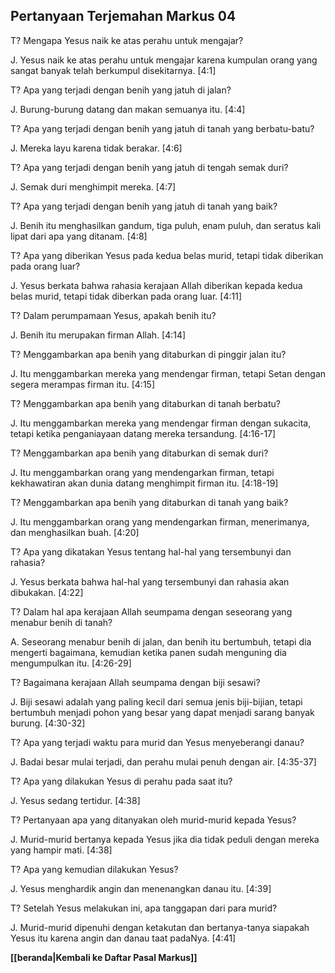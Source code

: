﻿## Pertanyaan Terjemahan Markus 04 ##

T? Mengapa Yesus naik ke atas perahu untuk mengajar?

J. Yesus naik ke atas perahu untuk mengajar karena kumpulan orang yang sangat banyak telah berkumpul disekitarnya. [4:1]

T? Apa yang terjadi dengan benih yang jatuh di jalan?

J. Burung-burung datang dan makan semuanya itu. [4:4]

T? Apa yang terjadi dengan benih yang jatuh di tanah yang berbatu-batu?

J. Mereka layu karena tidak berakar. [4:6]

T? Apa yang terjadi dengan benih yang jatuh di tengah semak duri?

J. Semak duri menghimpit mereka. [4:7]

T? Apa yang terjadi dengan benih yang jatuh di tanah yang baik?

J. Benih itu menghasilkan gandum, tiga puluh, enam puluh, dan seratus kali lipat dari apa yang ditanam. [4:8]

T? Apa yang diberikan Yesus pada kedua belas murid, tetapi tidak diberikan pada orang luar?

J. Yesus berkata bahwa rahasia kerajaan Allah diberikan kepada kedua belas murid, tetapi tidak diberkan pada orang luar. [4:11]

T? Dalam perumpamaan Yesus, apakah benih itu?

J. Benih itu merupakan firman Allah. [4:14]

T? Menggambarkan apa benih yang ditaburkan di pinggir jalan itu?

J. Itu menggambarkan mereka yang mendengar firman, tetapi Setan dengan segera merampas firman itu. [4:15]

T? Menggambarkan apa benih yang ditaburkan di tanah berbatu?

J. Itu menggambarkan mereka yang mendengar firman dengan sukacita, tetapi ketika penganiayaan datang mereka tersandung. [4:16-17]

T? Menggambarkan apa benih yang ditaburkan di semak duri?

J. Itu menggambarkan orang yang mendengarkan firman, tetapi kekhawatiran akan dunia datang menghimpit firman itu. [4:18-19]

T? Menggambarkan apa benih yang ditaburkan di tanah yang baik?

J. Itu menggambarkan orang yang mendengarkan firman, menerimanya, dan menghasilkan buah. [4:20]

T? Apa yang dikatakan Yesus tentang hal-hal yang tersembunyi dan rahasia?

J. Yesus berkata bahwa hal-hal yang tersembunyi dan rahasia akan dibukakan. [4:22]

T? Dalam hal apa kerajaan Allah seumpama dengan seseorang yang menabur benih di tanah?

A. Seseorang menabur benih di jalan, dan benih itu bertumbuh, tetapi dia mengerti bagaimana, kemudian ketika panen sudah menguning dia mengumpulkan itu. [4:26-29]

T? Bagaimana kerajaan Allah seumpama dengan biji sesawi?

J. Biji sesawi adalah yang paling kecil dari semua jenis biji-bijian, tetapi bertumbuh menjadi pohon yang besar yang dapat menjadi sarang banyak burung. [4:30-32]

T? Apa yang terjadi waktu para murid dan Yesus menyeberangi danau?

J. Badai besar mulai terjadi, dan perahu mulai penuh dengan air. [4:35-37]

T? Apa yang dilakukan Yesus di perahu pada saat itu?

J. Yesus sedang tertidur. [4:38]

T? Pertanyaan apa yang ditanyakan oleh murid-murid kepada Yesus?

J. Murid-murid bertanya kepada Yesus jika dia tidak peduli dengan mereka yang hampir mati. [4:38]

T? Apa yang kemudian dilakukan Yesus?

J. Yesus menghardik angin dan menenangkan danau itu. [4:39]

T? Setelah Yesus melakukan ini, apa tanggapan dari para murid?

J. Murid-murid dipenuhi dengan ketakutan dan bertanya-tanya siapakah Yesus itu karena angin dan danau taat padaNya. [4:41]

__[[beranda|Kembali ke Daftar Pasal Markus]]__

